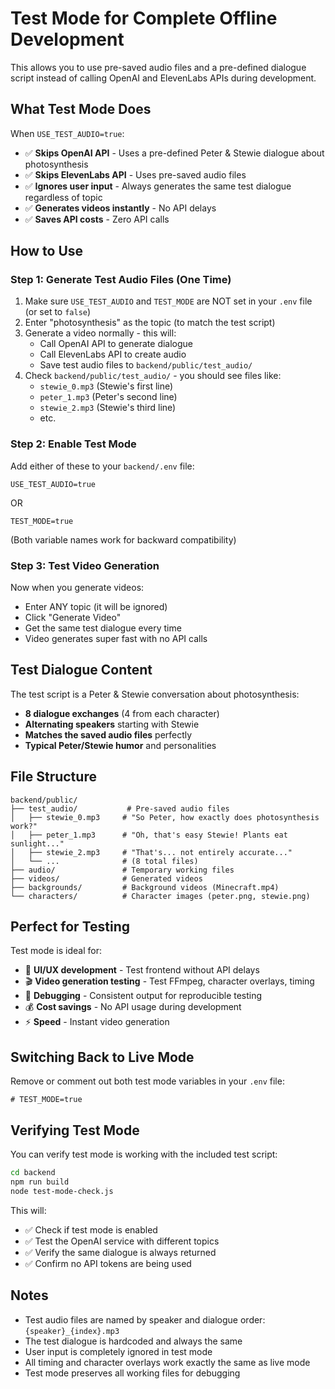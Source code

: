 # Test Mode for Complete Offline Development

This allows you to use pre-saved audio files and a pre-defined dialogue script instead of calling OpenAI and ElevenLabs APIs during development.

## What Test Mode Does

When `USE_TEST_AUDIO=true`:
- ✅ **Skips OpenAI API** - Uses a pre-defined Peter & Stewie dialogue about photosynthesis
- ✅ **Skips ElevenLabs API** - Uses pre-saved audio files
- ✅ **Ignores user input** - Always generates the same test dialogue regardless of topic
- ✅ **Generates videos instantly** - No API delays
- ✅ **Saves API costs** - Zero API calls

## How to Use

### Step 1: Generate Test Audio Files (One Time)
1. Make sure `USE_TEST_AUDIO` and `TEST_MODE` are NOT set in your `.env` file (or set to `false`)
2. Enter "photosynthesis" as the topic (to match the test script)
3. Generate a video normally - this will:
   - Call OpenAI API to generate dialogue
   - Call ElevenLabs API to create audio
   - Save test audio files to `backend/public/test_audio/`
4. Check `backend/public/test_audio/` - you should see files like:
   - `stewie_0.mp3` (Stewie's first line)
   - `peter_1.mp3` (Peter's second line)
   - `stewie_2.mp3` (Stewie's third line)
   - etc.

### Step 2: Enable Test Mode
Add either of these to your `backend/.env` file:
```
USE_TEST_AUDIO=true
```
OR
```
TEST_MODE=true
```
(Both variable names work for backward compatibility)

### Step 3: Test Video Generation
Now when you generate videos:
- Enter ANY topic (it will be ignored)
- Click "Generate Video"
- Get the same test dialogue every time
- Video generates super fast with no API calls

## Test Dialogue Content

The test script is a Peter & Stewie conversation about photosynthesis:
- **8 dialogue exchanges** (4 from each character)
- **Alternating speakers** starting with Stewie
- **Matches the saved audio files** perfectly
- **Typical Peter/Stewie humor** and personalities

## File Structure
```
backend/public/
├── test_audio/           # Pre-saved audio files
│   ├── stewie_0.mp3     # "So Peter, how exactly does photosynthesis work?"
│   ├── peter_1.mp3      # "Oh, that's easy Stewie! Plants eat sunlight..."
│   ├── stewie_2.mp3     # "That's... not entirely accurate..."
│   └── ...              # (8 total files)
├── audio/               # Temporary working files
├── videos/              # Generated videos
├── backgrounds/         # Background videos (Minecraft.mp4)
└── characters/          # Character images (peter.png, stewie.png)
```

## Perfect for Testing

Test mode is ideal for:
- 🎨 **UI/UX development** - Test frontend without API delays
- 🎬 **Video generation testing** - Test FFmpeg, character overlays, timing
- 🐛 **Debugging** - Consistent output for reproducible testing
- 💰 **Cost savings** - No API usage during development
- ⚡ **Speed** - Instant video generation

## Switching Back to Live Mode
Remove or comment out both test mode variables in your `.env` file:
```
# TEST_MODE=true
```

## Verifying Test Mode

You can verify test mode is working with the included test script:

```bash
cd backend
npm run build
node test-mode-check.js
```

This will:
- ✅ Check if test mode is enabled
- ✅ Test the OpenAI service with different topics
- ✅ Verify the same dialogue is always returned
- ✅ Confirm no API tokens are being used

## Notes
- Test audio files are named by speaker and dialogue order: `{speaker}_{index}.mp3`
- The test dialogue is hardcoded and always the same
- User input is completely ignored in test mode
- All timing and character overlays work exactly the same as live mode
- Test mode preserves all working files for debugging 